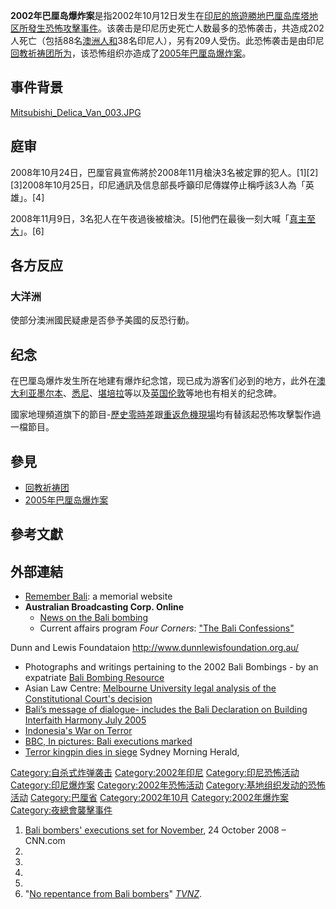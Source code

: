 **2002年巴厘岛爆炸案**是指2002年10月12日发生在[印尼的旅遊勝地](https://zh.wikipedia.org/wiki/印尼 "wikilink")[巴厘岛](../Page/巴厘岛.md "wikilink")[库塔地区所發生恐怖攻擊事件](https://zh.wikipedia.org/wiki/库塔 "wikilink")。该袭击是印尼历史死亡人数最多的恐怖袭击，共造成202人死亡（包括88名[澳洲人和](https://zh.wikipedia.org/wiki/澳洲 "wikilink")38名印尼人），另有209人受伤。此恐怖袭击是由印尼[回教祈祷团所为](https://zh.wikipedia.org/wiki/回教祈祷团 "wikilink")，该恐怖组织亦造成了[2005年巴厘岛爆炸案](https://zh.wikipedia.org/wiki/2005年巴厘岛爆炸案 "wikilink")。

## 事件背景

[Mitsubishi_Delica_Van_003.JPG](https://zh.wikipedia.org/wiki/File:Mitsubishi_Delica_Van_003.JPG "fig:Mitsubishi_Delica_Van_003.JPG")

## 庭审

2008年10月24日，巴厘官員宣佈將於2008年11月槍決3名被定罪的犯人。\[1\]\[2\]\[3\]2008年10月25日，印尼通訊及信息部長呼籲印尼傳媒停止稱呼該3人為「英雄」。\[4\]

2008年11月9日，3名犯人在午夜過後被槍決。\[5\]他們在最後一刻大喊「[真主至大](../Page/真主至大.md "wikilink")」。\[6\]

## 各方反应

### 大洋洲

使部分澳洲國民疑慮是否參予美國的反恐行動。

## 纪念

在巴厘岛爆炸发生所在地建有爆炸纪念馆，现已成为游客们必到的地方，此外在[澳大利亚](../Page/澳大利亚.md "wikilink")[墨尔本](../Page/墨尔本.md "wikilink")、[悉尼](../Page/悉尼.md "wikilink")、[堪培拉](../Page/堪培拉.md "wikilink")等以及[英国](https://zh.wikipedia.org/wiki/英国 "wikilink")[伦敦](../Page/伦敦.md "wikilink")等地也有相关的纪念碑。

國家地理頻道旗下的節目-[歷史零時差](../Page/歷史零時差.md "wikilink")跟[重返危機現場](../Page/重返危機現場.md "wikilink")均有替該起恐怖攻擊製作過一檔節目。

## 參見

  - [回教祈祷团](https://zh.wikipedia.org/wiki/回教祈祷团 "wikilink")
  - [2005年巴厘岛爆炸案](https://zh.wikipedia.org/wiki/2005年巴厘岛爆炸案 "wikilink")

## 參考文獻

## 外部連結

  - [Remember Bali](http://www.indo.com/bali121002/): a memorial website
  - **Australian Broadcasting Corp. Online**
      - [News on the Bali bombing](https://web.archive.org/web/20091231230525/http://www.abc.net.au/news/indepth/bali/default.htm)
      - Current affairs program *Four Corners*: ["The Bali Confessions"](https://web.archive.org/web/20100408194840/http://www.abc.net.au/4corners/content/2003/20030210_bali_confessions/default.htm)

Dunn and Lewis Foundataion <http://www.dunnlewisfoundation.org.au/>

  - Photographs and writings pertaining to the 2002 Bali Bombings - by an expatriate [Bali Bombing Resource](http://nickburgoyne.com/)
  - Asian Law Centre: [Melbourne University legal analysis of the Constitutional Court's decision](https://web.archive.org/web/20110927150808/http://www.law.unimelb.edu.au/alc/wip/review_not_release.html)
  - [Bali’s message of dialogue- includes the Bali Declaration on Building Interfaith Harmony July 2005](https://web.archive.org/web/20170710044842/https://www.opendemocracy.net/conflict-terrorism/bali_2720.jsp)
  - [Indonesia's War on Terror](https://www.webcitation.org/5rAFxSKAn?url=http://www.usindo.org/publications/reports/pdf/WarOnTerror.pdf)
  - [BBC, In pictures: Bali executions marked](http://news.bbc.co.uk/2/hi/asia-pacific/7718123.stm)
  - [Terror kingpin dies in siege](http://www.smh.com.au/world/terror-kingpin-dies-in-siege-20090917-fttc.html) Sydney Morning Herald,

[Category:自杀式炸弹袭击](https://zh.wikipedia.org/wiki/Category:自杀式炸弹袭击 "wikilink") [Category:2002年印尼](https://zh.wikipedia.org/wiki/Category:2002年印尼 "wikilink") [Category:印尼恐怖活动](https://zh.wikipedia.org/wiki/Category:印尼恐怖活动 "wikilink") [Category:印尼爆炸案](https://zh.wikipedia.org/wiki/Category:印尼爆炸案 "wikilink") [Category:2002年恐怖活动](https://zh.wikipedia.org/wiki/Category:2002年恐怖活动 "wikilink") [Category:基地组织发动的恐怖活动](https://zh.wikipedia.org/wiki/Category:基地组织发动的恐怖活动 "wikilink") [Category:巴厘省](https://zh.wikipedia.org/wiki/Category:巴厘省 "wikilink") [Category:2002年10月](https://zh.wikipedia.org/wiki/Category:2002年10月 "wikilink") [Category:2002年爆炸案](https://zh.wikipedia.org/wiki/Category:2002年爆炸案 "wikilink") [Category:夜總會襲擊事件](https://zh.wikipedia.org/wiki/Category:夜總會襲擊事件 "wikilink")

1.  [Bali bombers' executions set for November](http://www.cnn.com/2008/WORLD/asiapcf/10/24/bali.executions/index.html?iref=topnews), 24 October 2008 – CNN.com
2.
3.
4.
5.
6.  "[No repentance from Bali bombers](http://tvnz.co.nz/view/page/536641/2297150)" *[TVNZ](https://zh.wikipedia.org/wiki/TVNZ "wikilink")*.